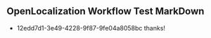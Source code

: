 ## OpenLocalization Workflow Test MarkDown
* 12edd7d1-3e49-4228-9f87-9fe04a8058bc thanks!

<!--HONumber=Aug16_HO3-->


